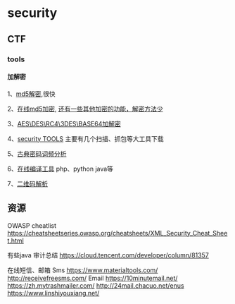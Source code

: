 # security

## CTF

### tools

#### 加解密

1、[md5解密](https://www.somd5.com/),很快

2、[在线md5加密](https://www.sojson.com/encrypt_md5.html),  [还有一些其他加密的功能，解密方法少](https://www.sojson.com/md5/)

3、[AES\DES\RC4\3DES\BASE64加解密](http://tool.chinaz.com/tools/scriptencode.aspx)

4、[security TOOLS](https://www.ctftools.com/down/)   主要有几个扫描、抓包等大工具下载

5、[古典密码词频分析](https://quipqiup.com/)

6、[在线编译工具](https://c.runoob.com/)  php、python java等

7、[二维码解析](https://jiema.wwei.cn/)


## 资源

OWASP cheatlist
https://cheatsheetseries.owasp.org/cheatsheets/XML_Security_Cheat_Sheet.html

有些java 审计总结
https://cloud.tencent.com/developer/column/81357

在线短信、邮箱
Sms
  https://www.materialtools.com/
  http://receivefreesms.com/
Email
  https://10minutemail.net/
  https://zh.mytrashmailer.com/
  http://24mail.chacuo.net/enus
  https://www.linshiyouxiang.net/
